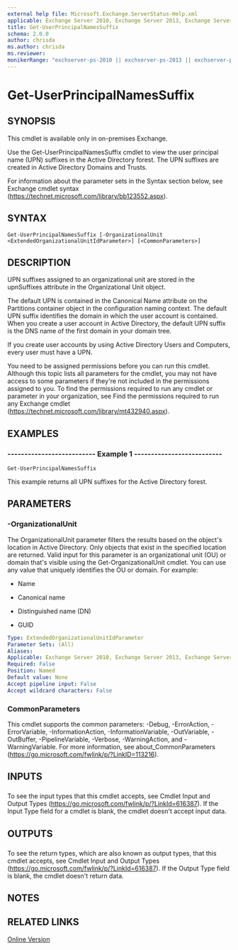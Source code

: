 ```yaml
---
external help file: Microsoft.Exchange.ServerStatus-Help.xml
applicable: Exchange Server 2010, Exchange Server 2013, Exchange Server 2016, Exchange Server 2019
title: Get-UserPrincipalNamesSuffix
schema: 2.0.0
author: chrisda
ms.author: chrisda
ms.reviewer:
monikerRange: "exchserver-ps-2010 || exchserver-ps-2013 || exchserver-ps-2016 || exchserver-ps-2019"
---
```


# Get-UserPrincipalNamesSuffix

## SYNOPSIS
This cmdlet is available only in on-premises Exchange.

Use the Get-UserPrincipalNamesSuffix cmdlet to view the user principal name (UPN) suffixes in the Active Directory forest. The UPN suffixes are created in Active Directory Domains and Trusts.

For information about the parameter sets in the Syntax section below, see Exchange cmdlet syntax (https://technet.microsoft.com/library/bb123552.aspx).

## SYNTAX

```
Get-UserPrincipalNamesSuffix [-OrganizationalUnit <ExtendedOrganizationalUnitIdParameter>] [<CommonParameters>]
```

## DESCRIPTION
UPN suffixes assigned to an organizational unit are stored in the upnSuffixes attribute in the Organizational Unit object.

The default UPN is contained in the Canonical Name attribute on the Partitions container object in the configuration naming context. The default UPN suffix identifies the domain in which the user account is contained. When you create a user account in Active Directory, the default UPN suffix is the DNS name of the first domain in your domain tree.

If you create user accounts by using Active Directory Users and Computers, every user must have a UPN.

You need to be assigned permissions before you can run this cmdlet. Although this topic lists all parameters for the cmdlet, you may not have access to some parameters if they're not included in the permissions assigned to you. To find the permissions required to run any cmdlet or parameter in your organization, see Find the permissions required to run any Exchange cmdlet (https://technet.microsoft.com/library/mt432940.aspx).

## EXAMPLES

### -------------------------- Example 1 --------------------------
```
Get-UserPrincipalNamesSuffix
```

This example returns all UPN suffixes for the Active Directory forest.

## PARAMETERS

### -OrganizationalUnit
The OrganizationalUnit parameter filters the results based on the object's location in Active Directory. Only objects that exist in the specified location are returned. Valid input for this parameter is an organizational unit (OU) or domain that's visible using the Get-OrganizationalUnit cmdlet. You can use any value that uniquely identifies the OU or domain. For example:

- Name

- Canonical name

- Distinguished name (DN)

- GUID

```yaml
Type: ExtendedOrganizationalUnitIdParameter
Parameter Sets: (All)
Aliases:
Applicable: Exchange Server 2010, Exchange Server 2013, Exchange Server 2016, Exchange Server 2019
Required: False
Position: Named
Default value: None
Accept pipeline input: False
Accept wildcard characters: False
```

### CommonParameters
This cmdlet supports the common parameters: -Debug, -ErrorAction, -ErrorVariable, -InformationAction, -InformationVariable, -OutVariable, -OutBuffer, -PipelineVariable, -Verbose, -WarningAction, and -WarningVariable. For more information, see about_CommonParameters (https://go.microsoft.com/fwlink/p/?LinkID=113216).

## INPUTS

###  
To see the input types that this cmdlet accepts, see Cmdlet Input and Output Types (https://go.microsoft.com/fwlink/p/?LinkId=616387). If the Input Type field for a cmdlet is blank, the cmdlet doesn't accept input data.

## OUTPUTS

###  
To see the return types, which are also known as output types, that this cmdlet accepts, see Cmdlet Input and Output Types (https://go.microsoft.com/fwlink/p/?LinkId=616387). If the Output Type field is blank, the cmdlet doesn't return data.

## NOTES

## RELATED LINKS

[Online Version](https://technet.microsoft.com/library/7d7ce148-4924-49e9-a57d-06bdc2d9f365.aspx)
